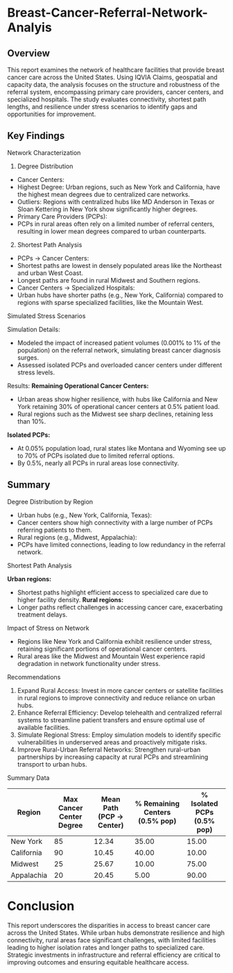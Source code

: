 # Breast-Cancer-Referral-Network-Analyis

## Overview

This report examines the network of healthcare facilities that provide breast cancer care across the United States. Using IQVIA Claims, geospatial and capacity data, the analysis focuses on the structure and robustness of the referral system, encompassing primary care providers, cancer centers, and specialized hospitals. The study evaluates connectivity, shortest path lengths, and resilience under stress scenarios to identify gaps and opportunities for improvement.

## Key Findings

Network Characterization

1. Degree Distribution
- Cancer Centers:
- Highest Degree: Urban regions, such as New York and California, have the highest mean degrees due to centralized care networks.
- Outliers: Regions with centralized hubs like MD Anderson in Texas or Sloan Kettering in New York show significantly higher degrees.
- Primary Care Providers (PCPs):
- PCPs in rural areas often rely on a limited number of referral centers, resulting in lower mean degrees compared to urban counterparts.

2. Shortest Path Analysis
- PCPs → Cancer Centers:
- Shortest paths are lowest in densely populated areas like the Northeast and urban West Coast.
- Longest paths are found in rural Midwest and Southern regions.
- Cancer Centers → Specialized Hospitals:
- Urban hubs have shorter paths (e.g., New York, California) compared to regions with sparse specialized facilities, like the Mountain West.

Simulated Stress Scenarios

Simulation Details:
- Modeled the impact of increased patient volumes (0.001% to 1% of the population) on the referral network, simulating breast cancer diagnosis surges.
- Assessed isolated PCPs and overloaded cancer centers under different stress levels.

Results:
**Remaining Operational Cancer Centers:**
- Urban areas show higher resilience, with hubs like California and New York retaining 30% of operational cancer centers at 0.5% patient load.
- Rural regions such as the Midwest see sharp declines, retaining less than 10%.

**Isolated PCPs:**
- At 0.05% population load, rural states like Montana and Wyoming see up to 70% of PCPs isolated due to limited referral options.
- By 0.5%, nearly all PCPs in rural areas lose connectivity.

## Summary

Degree Distribution by Region

- Urban hubs (e.g., New York, California, Texas):
- Cancer centers show high connectivity with a large number of PCPs referring patients to them.
- Rural regions (e.g., Midwest, Appalachia):
- PCPs have limited connections, leading to low redundancy in the referral network.

Shortest Path Analysis

**Urban regions:**
- Shortest paths highlight efficient access to specialized care due to higher facility density.
**Rural regions:**
- Longer paths reflect challenges in accessing cancer care, exacerbating treatment delays.

Impact of Stress on Network

- Regions like New York and California exhibit resilience under stress, retaining significant portions of operational cancer centers.
- Rural areas like the Midwest and Mountain West experience rapid degradation in network functionality under stress.

Recommendations

1. Expand Rural Access:
   Invest in more cancer centers or satellite facilities in rural regions to improve connectivity and reduce reliance on urban hubs.
2. Enhance Referral Efficiency:
   Develop telehealth and centralized referral systems to streamline patient transfers and ensure optimal use of available facilities.
3. Simulate Regional Stress:
   Employ simulation models to identify specific vulnerabilities in underserved areas and proactively mitigate risks.
4. Improve Rural-Urban Referral Networks:
   Strengthen rural-urban partnerships by increasing capacity at rural PCPs and streamlining transport to urban hubs.

Summary Data

| Region       | Max Cancer Center Degree | Mean Path (PCP → Center) | % Remaining Centers (0.5% pop) | % Isolated PCPs (0.5% pop) |
|--------------|---------------------------|---------------------------|--------------------------------|----------------------------|
| New York     | 85                        | 12.34                    | 35.00                         | 15.00                     |
| California   | 90                        | 10.45                    | 40.00                         | 10.00                     |
| Midwest      | 25                        | 25.67                    | 10.00                         | 75.00                     |
| Appalachia   | 20                        | 20.45                    | 5.00                          | 90.00                     |

# Conclusion

This report underscores the disparities in access to breast cancer care across the United States. While urban hubs demonstrate resilience and high connectivity, rural areas face significant challenges, with limited facilities leading to higher isolation rates and longer paths to specialized care. Strategic investments in infrastructure and referral efficiency are critical to improving outcomes and ensuring equitable healthcare access.
